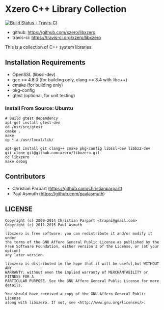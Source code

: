 # Xzero C++ Library Collection

[ ![Build Status - Travis-CI](https://secure.travis-ci.org/xzero/libxzero.png) ](http://travis-ci.org/xzero/libxzero)

- github: https://github.com/xzero/libxzero
- travis-ci: https://travis-ci.org/xzero/libxzero

This is a collection of C++ system libraries.

## Installation Requirements

- OpenSSL (libssl-dev)
- gcc >= 4.8.0 (for building only, clang >= 3.4 with libc++)
- cmake (for building only)
- pkg-config
- gtest (optional, for unit testing)

### Install From Source: Ubuntu

```
# Build gtest dependency
apt-get install gtest-dev
cd /usr/src/gtest
cmake .
make
cp *.a /usr/local/lib/
```

```
apt-get install git clang++ cmake pkg-config libssl-dev libbz2-dev
git clone git@github.com:xzero/libxzero.git
cd libxzero
make debug
```

## Contributors

- Christian Parpart (https://github.com/christianparpart)
- Paul Asmuth (https://github.com/paulasmuth)

LICENSE
-------

```
Copyright (c) 2009-2014 Christian Parpart <trapni@gmail.com>
Copyright (c) 2011-2015 Paul Asmuth

libxzero is free software: you can redistribute it and/or modify it under
the terms of the GNU Affero General Public License as published by the
Free Software Foundation, either version 3 of the License, or (at your option)
any later version.

libxzero is distributed in the hope that it will be useful,but WITHOUT ANY
WARRANTY; without even the implied warranty of MERCHANTABILITY or FITNESS FOR A
PARTICULAR PURPOSE. See the GNU Affero General Public License for more details.

You should have received a copy of the GNU Affero General Public License
along with libxzero. If not, see <http://www.gnu.org/licenses/>.
